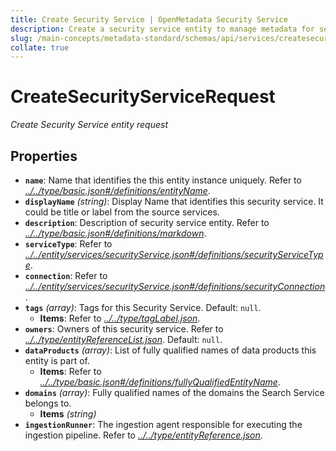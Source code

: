 ```yaml
---
title: Create Security Service | OpenMetadata Security Service
description: Create a security service entity to manage metadata for security systems and access control platforms.
slug: /main-concepts/metadata-standard/schemas/api/services/createsecurityservice
collate: true
---
```


# CreateSecurityServiceRequest

*Create Security Service entity request*

## Properties

- **`name`**: Name that identifies the this entity instance uniquely. Refer to *[../../type/basic.json#/definitions/entityName](#/../type/basic.json#/definitions/entityName)*.
- **`displayName`** *(string)*: Display Name that identifies this security service. It could be title or label from the source services.
- **`description`**: Description of security service entity. Refer to *[../../type/basic.json#/definitions/markdown](#/../type/basic.json#/definitions/markdown)*.
- **`serviceType`**: Refer to *[../../entity/services/securityService.json#/definitions/securityServiceType](#/../entity/services/securityService.json#/definitions/securityServiceType)*.
- **`connection`**: Refer to *[../../entity/services/securityService.json#/definitions/securityConnection](#/../entity/services/securityService.json#/definitions/securityConnection)*.
- **`tags`** *(array)*: Tags for this Security Service. Default: `null`.
  - **Items**: Refer to *[../../type/tagLabel.json](#/../type/tagLabel.json)*.
- **`owners`**: Owners of this security service. Refer to *[../../type/entityReferenceList.json](#/../type/entityReferenceList.json)*. Default: `null`.
- **`dataProducts`** *(array)*: List of fully qualified names of data products this entity is part of.
  - **Items**: Refer to *[../../type/basic.json#/definitions/fullyQualifiedEntityName](#/../type/basic.json#/definitions/fullyQualifiedEntityName)*.
- **`domains`** *(array)*: Fully qualified names of the domains the Search Service belongs to.
  - **Items** *(string)*
- **`ingestionRunner`**: The ingestion agent responsible for executing the ingestion pipeline. Refer to *[../../type/entityReference.json](#/../type/entityReference.json)*.
